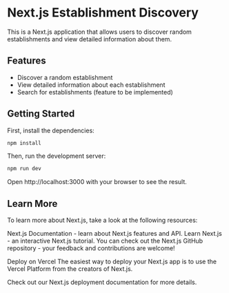 # Next.js Establishment Discovery

This is a Next.js application that allows users to discover random establishments and view detailed information about them.

## Features

- Discover a random establishment
- View detailed information about each establishment
- Search for establishments (feature to be implemented)

## Getting Started

First, install the dependencies:

```bash
npm install
```

Then, run the development server:

```bash
npm run dev
```

Open http://localhost:3000 with your browser to see the result.

## Learn More

To learn more about Next.js, take a look at the following resources:

Next.js Documentation - learn about Next.js features and API.
Learn Next.js - an interactive Next.js tutorial.
You can check out the Next.js GitHub repository - your feedback and contributions are welcome!

Deploy on Vercel
The easiest way to deploy your Next.js app is to use the Vercel Platform from the creators of Next.js.

Check out our Next.js deployment documentation for more details.
